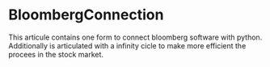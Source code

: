 # BloombergConnection
This articule contains one form to connect bloomberg software with python. Additionally is articulated with a infinity cicle to make more efficient the procees in the stock market.
